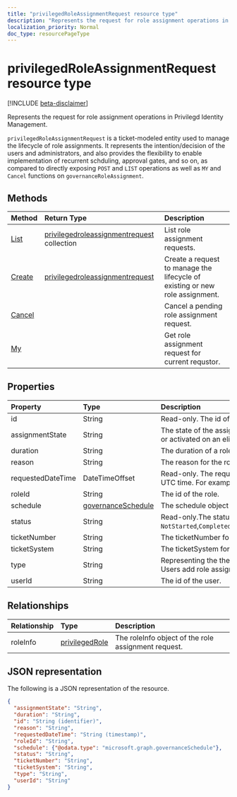 ```yaml
---
title: "privilegedRoleAssignmentRequest resource type"
description: "Represents the request for role assignment operations in Privilegd Identity Management."
localization_priority: Normal
doc_type: resourcePageType
---
```


# privilegedRoleAssignmentRequest resource type

[!INCLUDE [beta-disclaimer](../../includes/beta-disclaimer.md)]

Represents the request for role assignment operations in Privilegd Identity Management.

`privilegedRoleAssignmentRequest` is a ticket-modeled entity used to manage the lifecycle of role assignments. It represents the intention/decision of the users and administrators, and also provides the flexibility to enable implementation of recurrent schduling, approval gates, and so on, as compared to directly exposing `POST` and `LIST` operations as well as `MY` and `Cancel` functions on `governanceRoleAssignment`.

## Methods

| Method       | Return Type | Description |
|:-------------|:------------|:------------|
|[List](../api/privilegedroleassignmentrequest-list.md) | [privilegedroleassignmentrequest](../resources/privilegedroleassignmentrequest.md)  collection|List role assignment requests.|
|[Create](../api/privilegedroleassignmentrequest-post.md)|  [privilegedroleassignmentrequest](../resources/privilegedroleassignmentrequest.md)|Create a request to manage the lifecycle of existing or new role assignment.|
|[Cancel](../api/privilegedroleassignmentrequest-cancel.md)|  |Cancel a pending role assignment request.|
|[My](../api/privilegedroleassignmentrequest-my.md)|  |Get role assignment request for current requstor.|

## Properties

| Property     | Type        | Description |
|:-------------|:------------|:------------|
|id|String| Read-only. The id of the role assignment request.|
|assignmentState|String| The state of the assignment. The value can be `Eligible` for eligible assignment `Active` - if it is directly assigned `Active` by administrators, or activated on an eligible assignment by the users.|
|duration|String| The duration of a role assignment.|
|reason|String| The reason for the role assignment.|
|requestedDateTime|DateTimeOffset| Read-only. The request create time. The Timestamp type represents date and time information using ISO 8601 format and is always in UTC time. For example, midnight UTC on Jan 1, 2014 would look like this: `'2014-01-01T00:00:00Z'`.|
|roleId|String| The id of the role.|
|schedule|[governanceSchedule](governanceschedule.md)| The schedule object of the role assignment request.|
|status|String| Read-only.The status of the role assignment request. The value can be `NotStarted`,`Completed`,`RequestedApproval`,`Scheduled`,`Approved`,`ApprovalDenied`,`ApprovalAborted`,`Cancelling`,`Cancelled`,`Revoked`,`RequestExpired`.|
|ticketNumber|String| The ticketNumber for the role assignment. |
|ticketSystem|String| The ticketSystem for the role assignment.|
|type|String| Representing the the type of the operation on the role assignment. The value can be `AdminAdd`: Adminstrators add users to roles;`UserAdd`: Users add role assignments.|
|userId|String| The id of the user.|

## Relationships
| Relationship | Type        | Description |
|:-------------|:------------|:------------|
|roleInfo|[privilegedRole](privilegedrole.md)| The roleInfo object of the role assignment request.|

## JSON representation

The following is a JSON representation of the resource.

<!-- {
  "blockType": "resource",
  "optionalProperties": [

  ],
  "keyProperty": "id",
  "@odata.type": "microsoft.graph.privilegedRoleAssignmentRequest"
}-->

```json
{
  "assignmentState": "String",
  "duration": "String",
  "id": "String (identifier)",
  "reason": "String",
  "requestedDateTime": "String (timestamp)",
  "roleId": "String",
  "schedule": {"@odata.type": "microsoft.graph.governanceSchedule"},
  "status": "String",
  "ticketNumber": "String",
  "ticketSystem": "String",
  "type": "String",
  "userId": "String"
}

```

<!-- uuid: 8fcb5dbc-d5aa-4681-8e31-b001d5168d79
2015-10-25 14:57:30 UTC -->
<!--
{
  "type": "#page.annotation",
  "description": "privilegedRoleAssignmentRequest resource",
  "keywords": "",
  "section": "documentation",
  "tocPath": "",
  "suppressions": []
}
-->
